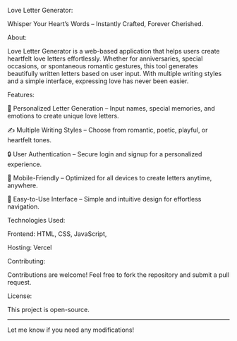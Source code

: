 Love Letter Generator:

Whisper Your Heart’s Words – Instantly Crafted, Forever Cherished.

About:

Love Letter Generator is a web-based application that helps users create heartfelt love letters effortlessly. Whether for anniversaries, special occasions, or spontaneous romantic gestures, this tool generates beautifully written letters based on user input. With multiple writing styles and a simple interface, expressing love has never been easier.

Features:

💖 Personalized Letter Generation – Input names, special memories, and emotions to create unique love letters.

✍️ Multiple Writing Styles – Choose from romantic, poetic, playful, or heartfelt tones.

🔒 User Authentication – Secure login and signup for a personalized experience.

📱 Mobile-Friendly – Optimized for all devices to create letters anytime, anywhere.

🎨 Easy-to-Use Interface – Simple and intuitive design for effortless navigation.


Technologies Used:

Frontend: HTML, CSS, JavaScript, 

Hosting: Vercel


Contributing:

Contributions are welcome! Feel free to fork the repository and submit a pull request.

License:

This project is open-source.


---

Let me know if you need any modifications!

